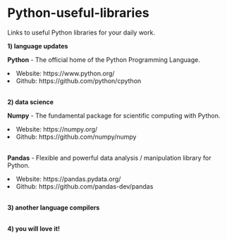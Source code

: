 # Python-useful-libraries

Links to useful Python libraries for your daily work.

<b>1) language updates</b>

<b>Python</b> - The official home of the Python Programming Language.
<li>Website: https://www.python.org/</li>
<li>Github: https://github.com/python/cpython</li>
</br>

<b>2) data science</b>

<b>Numpy</b> - The fundamental package for scientific computing with Python.
<li>Website: https://numpy.org/</li>
<li>Github: https://github.com/numpy/numpy</li>

</br>

<b>Pandas</b> - Flexible and powerful data analysis / manipulation library for Python.
<li>Website: https://pandas.pydata.org/</li>
<li>Github: https://github.com/pandas-dev/pandas</li>

</br>


<b>3) another language compilers</b>


</br>
<b>4) you will love it!</b>


</br>
